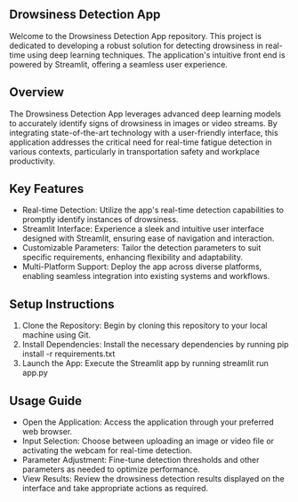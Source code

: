 ## Drowsiness Detection App
Welcome to the Drowsiness Detection App repository. This project is dedicated to developing a robust solution for detecting drowsiness in real-time using deep learning techniques. The application's intuitive front end is powered by Streamlit, offering a seamless user experience.


## Overview
The Drowsiness Detection App leverages advanced deep learning models to accurately identify signs of drowsiness in images or video streams. By integrating state-of-the-art technology with a user-friendly interface, this application addresses the critical need for real-time fatigue detection in various contexts, particularly in transportation safety and workplace productivity.


## Key Features
* Real-time Detection: Utilize the app's real-time detection capabilities to promptly identify instances of drowsiness.
* Streamlit Interface: Experience a sleek and intuitive user interface designed with Streamlit, ensuring ease of navigation and interaction.
* Customizable Parameters: Tailor the detection parameters to suit specific requirements, enhancing flexibility and adaptability.
* Multi-Platform Support: Deploy the app across diverse platforms, enabling seamless integration into existing systems and workflows.


## Setup Instructions
1. Clone the Repository: Begin by cloning this repository to your local machine using Git.
2. Install Dependencies: Install the necessary dependencies by running
   pip install -r requirements.txt
4. Launch the App: Execute the Streamlit app by running
   streamlit run app.py


## Usage Guide
* Open the Application: Access the application through your preferred web browser.
* Input Selection: Choose between uploading an image or video file or activating the webcam for real-time detection.
* Parameter Adjustment: Fine-tune detection thresholds and other parameters as needed to optimize performance.
* View Results: Review the drowsiness detection results displayed on the interface and take appropriate actions as required.




